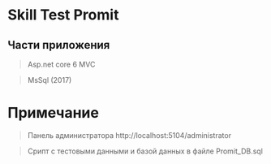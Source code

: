 # Skill Test Promit

## Части приложения

> Asp.net core 6 MVC

> MsSql (2017)


# Примечание 

> Панель администратора http://localhost:5104/administrator

> Срипт c тестовыми данными и базой данных в файле Promit_DB.sql